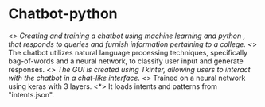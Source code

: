 # Chatbot-python
<*> Creating and training a chatbot using machine learning and python , that responds to queries and furnish information pertaining to a college.
<*> The chatbot utilizes natural language processing techniques, specifically bag-of-words and a neural network, to classify user input and generate responses.
<*> The GUI is created using Tkinter, allowing users to interact with the chatbot in a chat-like interface.
<*> Trained on a neural network using keras with 3 layers.
<*> It loads intents and patterns from "intents.json".

